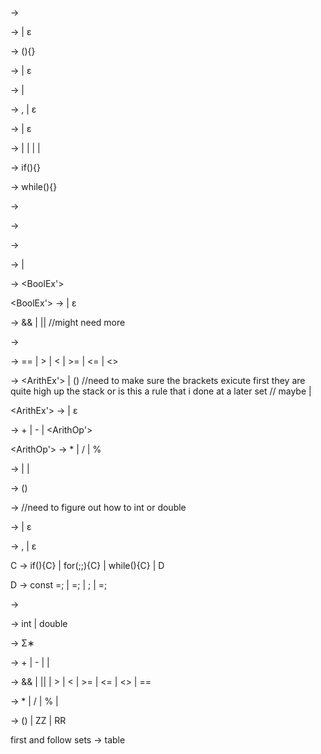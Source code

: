 <Prog> -> <FuncList>

<FuncList> -> <FuncDecl><FuncList> | ε

<FuncDecl> -> <Decl>(<ListOfParams>){<StatementList>}

<ListOfParams> -> <NonEmptyListOfParams> | ε

<NonEmptyListOfParams> -> <Decl> | <NonEmptyListOfParamsContinue>

<NonEmptyListOfParamsContinue> -> ,<Decl> | ε

<StatementList> -> <Statement><StatementList> | ε

<Statement> -> <ifStatement> | <whileLoop> | <forLoop> | <assignment> | <VarDecl> 

<ifStatement> -> if(<BoolEx>){<StatementList>} 

<whileLoop> -> while(<BoolEx>){<StatementList>}

<forLoop> -> 

<assignment> ->

<VarDecl> ->

<Ex> -> <BoolEx> | <ArithEx>

<BoolEx> -> <RelEx><BoolEx'> 

<BoolEx'> -> <BoolOp><BoolEx> | ε

<BoolOp> -> && | || //might need more

<RelEx> -> <ArithEx><RelOp><ArithEx>

<RelOp> -> == | > | < | >= | <= | <>

<ArithEx> -> <ArithVal><ArithEx'> | (<ArithEx>) //need to make sure the brackets exicute first they are quite high up the stack or is this a rule that i done at a later set  // maybe | <ArithVal> 

<ArithEx'> -> <ArithOp><ArithEx> | ε

<ArithOp> -> + | - | <ArithOp'>

<ArithOp'> -> * | / | %

<ArithVal> -> <fnCall> | <Number> | <VName>

<fnCall> -> <VName>(<argList>)

<Number> -> //need to figure out how to int or double

<argList> -> <ex><argListTail> | ε

<argListTail> -> ,<Ex><argListTail> | ε




C -> if(<Ex>){C} | for(<Ex>;<BEx>;<Ex>){C} | while(<BEx>){C} | D

D -> const<Decl> =<Ex>; | <Decl> =<Ex>; | <Decl>; | <VName>=<Ex>;

<Decl> -> <Type><VName>

<Type> -> int | double

<VName> -> Σ∗

<Ex> -> <Tm>+<Ex> | <Tm>-<Ex> | <Tm><BEx><Ex> | <Tm>

<BEx> -> && | || | > | < | >= | <= | <> | ==

<Tm> -> <Fr>*<Tm> | <Fr>/<Tm> | <Fr>%<Tm> | <Fr>

<Fr> -> (<Ex>) | ZZ | RR

first and follow sets -> table